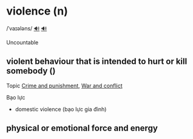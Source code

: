 # violence (n)

/ˈvaɪələns/ [🔊](https://www.oxfordlearnersdictionaries.com/media/english/uk_pron/v/vio/viole/violence__gb_1.mp3) [🔊](https://www.oxfordlearnersdictionaries.com/media/english/us_pron/v/vio/viole/violence__us_1.mp3)

Uncountable

## violent behaviour that is intended to hurt or kill somebody ()

Topic [Crime and punishment](../topics/crime-and-punishment.md#crime--punishment), [War and conflict](../topics/war-and-conflict.md#war--conflict)

Bạo lực

- domestic violence (bạo lực gia đình)

## physical or emotional force and energy
